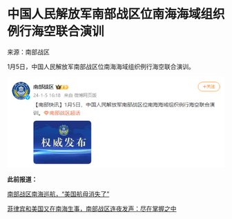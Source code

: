 # 中国人民解放军南部战区位南海海域组织例行海空联合演训

来源：南部战区

1月5日，中国人民解放军南部战区位南海海域组织例行海空联合演训。

![02825b081a677e023ec6a89ec84b7a09.jpg](https://raw.githubusercontent.com/qqhsx/qqnews_image/main/2024/01/05/中国人民解放军南部战区位南海海域组织例行海空联合演训/02825b081a677e023ec6a89ec84b7a09.jpg)

**此前报道：**

[南部战区南海巡航，“美国航母消失了” ](https://news.qq.com/rain/a/20240105A0315100)

[菲律宾和美国又在南海生事，南部战区连夜发声：尽在掌握之中 ](https://news.qq.com/rain/a/20240104A04FS800)

